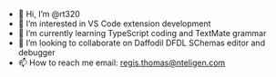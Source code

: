 - 👋 Hi, I’m @rt320
- 👀 I’m interested in VS Code extension development
- 🌱 I’m currently learning TypeScript coding and TextMate grammar
- 💞️ I’m looking to collaborate on Daffodil DFDL SChemas editor and debugger 
- 📫 How to reach me email: regis.thomas@nteligen.com

<!---
rt320/rt320 is a ✨ special ✨ repository because its `README.md` (this file) appears on your GitHub profile.
You can click the Preview link to take a look at your changes.
--->
